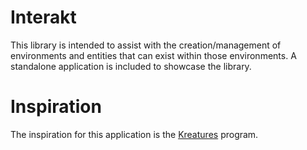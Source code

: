 # Interakt
This library is intended to assist with the creation/management of environments and entities that can exist within those environments. A standalone application is included to showcase the library. 

# Inspiration
The inspiration for this application is the [Kreatures](https://github.com/dmccoystephenson/Kreatures) program.
